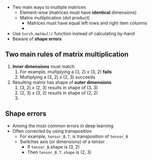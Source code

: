 - Two main ways to multiple matrices
	- Element-wise (matrices must have **identical** dimensions)
	- Matrix multiplication (dot product)
		- Matrices must have equal left rows and right item columns
		- 
- Use `torch.matmul()` function instead of calculating by-hand
- Beware of **shape errors**

## Two main rules of matrix multiplication

1. **Inner dimensions** must match
	1. For example, multiplying a (3, 2) x (3, 2) **fails**
	2. Multiplying a (3, 2) x (2, 3) succeeds
2. Resulting matrix has shape of **outer dimensions**
	1. (3, 2) x (2, 3) results in shape of (3. 3)
	2. (2, 3) x (3, 2) results in shape of (2, 2)
	3. 
## Shape errors

- Among the most common errors in deep learning
- Often corrected by using transposition
	- For example, `tensor_B.T`, is transposition of `tensor_B`
	- Switches axis (or dimensions) of a tensor
		- If `tensor_B`.shape is (3, 2)
		- Then `tensor_B.T.shape` is (2, 3)

